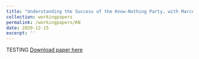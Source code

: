 ```yaml
---
title: "Understanding the Success of the Know-Nothing Party, with Marcella Alsan (Harvard Kennedy School) and Katherine Eriksson (UC-Davis)"
collection: workingpapers
permalink: /workingpapers/KN
date: 2020-12-15
excerpt: ''
---
```


TESTING
[Download paper here](http://niemesgt.github.io/files/SSRN-id3736894.pdf)
